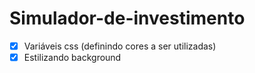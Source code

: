 # Simulador-de-investimento
- [x] Variáveis css (definindo cores a ser utilizadas)
- [x] Estilizando background
